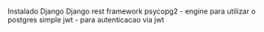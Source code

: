 # 
Instalado 
Django
Django rest framework
psycopg2 - engine para utilizar o postgres
simple jwt - para autenticacao via jwt
